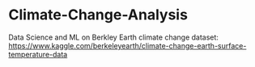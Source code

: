 # Climate-Change-Analysis

Data Science and ML on Berkley Earth climate change dataset:
https://www.kaggle.com/berkeleyearth/climate-change-earth-surface-temperature-data
